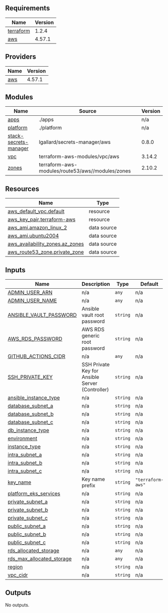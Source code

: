 <!-- BEGIN_TF_DOCS -->
## Requirements

| Name | Version |
|------|---------|
| <a name="requirement_terraform"></a> [terraform](#requirement\_terraform) | 1.2.4 |
| <a name="requirement_aws"></a> [aws](#requirement\_aws) | 4.57.1 |

## Providers

| Name | Version |
|------|---------|
| <a name="provider_aws"></a> [aws](#provider\_aws) | 4.57.1 |

## Modules

| Name | Source | Version |
|------|--------|---------|
| <a name="module_apps"></a> [apps](#module\_apps) | ./apps | n/a |
| <a name="module_platform"></a> [platform](#module\_platform) | ./platform | n/a |
| <a name="module_stack-secrets-manager"></a> [stack-secrets-manager](#module\_stack-secrets-manager) | lgallard/secrets-manager/aws | 0.8.0 |
| <a name="module_vpc"></a> [vpc](#module\_vpc) | terraform-aws-modules/vpc/aws | 3.14.2 |
| <a name="module_zones"></a> [zones](#module\_zones) | terraform-aws-modules/route53/aws//modules/zones | 2.10.2 |

## Resources

| Name | Type |
|------|------|
| [aws_default_vpc.default](https://registry.terraform.io/providers/hashicorp/aws/4.57.1/docs/resources/default_vpc) | resource |
| [aws_key_pair.terraform-aws](https://registry.terraform.io/providers/hashicorp/aws/4.57.1/docs/resources/key_pair) | resource |
| [aws_ami.amazon_linux_2](https://registry.terraform.io/providers/hashicorp/aws/4.57.1/docs/data-sources/ami) | data source |
| [aws_ami.ubuntu2004](https://registry.terraform.io/providers/hashicorp/aws/4.57.1/docs/data-sources/ami) | data source |
| [aws_availability_zones.az_zones](https://registry.terraform.io/providers/hashicorp/aws/4.57.1/docs/data-sources/availability_zones) | data source |
| [aws_route53_zone.private_zone](https://registry.terraform.io/providers/hashicorp/aws/4.57.1/docs/data-sources/route53_zone) | data source |

## Inputs

| Name | Description | Type | Default | Required |
|------|-------------|------|---------|:--------:|
| <a name="input_ADMIN_USER_ARN"></a> [ADMIN\_USER\_ARN](#input\_ADMIN\_USER\_ARN) | n/a | `any` | n/a | yes |
| <a name="input_ADMIN_USER_NAME"></a> [ADMIN\_USER\_NAME](#input\_ADMIN\_USER\_NAME) | n/a | `any` | n/a | yes |
| <a name="input_ANSIBLE_VAULT_PASSWORD"></a> [ANSIBLE\_VAULT\_PASSWORD](#input\_ANSIBLE\_VAULT\_PASSWORD) | Ansible vault root password | `string` | n/a | yes |
| <a name="input_AWS_RDS_PASSWORD"></a> [AWS\_RDS\_PASSWORD](#input\_AWS\_RDS\_PASSWORD) | AWS RDS generic root password | `string` | n/a | yes |
| <a name="input_GITHUB_ACTIONS_CIDR"></a> [GITHUB\_ACTIONS\_CIDR](#input\_GITHUB\_ACTIONS\_CIDR) | n/a | `any` | n/a | yes |
| <a name="input_SSH_PRIVATE_KEY"></a> [SSH\_PRIVATE\_KEY](#input\_SSH\_PRIVATE\_KEY) | SSH Private Key for Ansible Server (Controller) | `string` | n/a | yes |
| <a name="input_ansible_instance_type"></a> [ansible\_instance\_type](#input\_ansible\_instance\_type) | n/a | `string` | n/a | yes |
| <a name="input_database_subnet_a"></a> [database\_subnet\_a](#input\_database\_subnet\_a) | n/a | `string` | n/a | yes |
| <a name="input_database_subnet_b"></a> [database\_subnet\_b](#input\_database\_subnet\_b) | n/a | `string` | n/a | yes |
| <a name="input_database_subnet_c"></a> [database\_subnet\_c](#input\_database\_subnet\_c) | n/a | `string` | n/a | yes |
| <a name="input_db_instance_type"></a> [db\_instance\_type](#input\_db\_instance\_type) | n/a | `string` | n/a | yes |
| <a name="input_environment"></a> [environment](#input\_environment) | n/a | `string` | n/a | yes |
| <a name="input_instance_type"></a> [instance\_type](#input\_instance\_type) | n/a | `string` | n/a | yes |
| <a name="input_intra_subnet_a"></a> [intra\_subnet\_a](#input\_intra\_subnet\_a) | n/a | `string` | n/a | yes |
| <a name="input_intra_subnet_b"></a> [intra\_subnet\_b](#input\_intra\_subnet\_b) | n/a | `string` | n/a | yes |
| <a name="input_intra_subnet_c"></a> [intra\_subnet\_c](#input\_intra\_subnet\_c) | n/a | `string` | n/a | yes |
| <a name="input_key_name"></a> [key\_name](#input\_key\_name) | Key name prefix | `string` | `"terraform-aws"` | no |
| <a name="input_platform_eks_services"></a> [platform\_eks\_services](#input\_platform\_eks\_services) | n/a | `string` | n/a | yes |
| <a name="input_private_subnet_a"></a> [private\_subnet\_a](#input\_private\_subnet\_a) | n/a | `string` | n/a | yes |
| <a name="input_private_subnet_b"></a> [private\_subnet\_b](#input\_private\_subnet\_b) | n/a | `string` | n/a | yes |
| <a name="input_private_subnet_c"></a> [private\_subnet\_c](#input\_private\_subnet\_c) | n/a | `string` | n/a | yes |
| <a name="input_public_subnet_a"></a> [public\_subnet\_a](#input\_public\_subnet\_a) | n/a | `string` | n/a | yes |
| <a name="input_public_subnet_b"></a> [public\_subnet\_b](#input\_public\_subnet\_b) | n/a | `string` | n/a | yes |
| <a name="input_public_subnet_c"></a> [public\_subnet\_c](#input\_public\_subnet\_c) | n/a | `string` | n/a | yes |
| <a name="input_rds_allocated_storage"></a> [rds\_allocated\_storage](#input\_rds\_allocated\_storage) | n/a | `any` | n/a | yes |
| <a name="input_rds_max_allocated_storage"></a> [rds\_max\_allocated\_storage](#input\_rds\_max\_allocated\_storage) | n/a | `any` | n/a | yes |
| <a name="input_region"></a> [region](#input\_region) | n/a | `string` | n/a | yes |
| <a name="input_vpc_cidr"></a> [vpc\_cidr](#input\_vpc\_cidr) | n/a | `string` | n/a | yes |

## Outputs

No outputs.
<!-- END_TF_DOCS -->